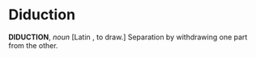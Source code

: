 # Diduction

**DIDUCTION**, _noun_ \[Latin , to draw.\] Separation by withdrawing one part from the other.